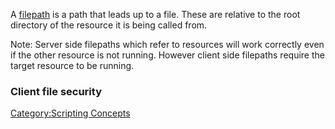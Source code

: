 A [filepath](/filepath.md "wikilink") is a path that leads up to a file. These are relative to the root directory of the resource it is being called from.

Note: Server side filepaths which refer to resources will work correctly even if the other resource is not running. However client side filepaths require the target resource to be running.

### Client file security

[Category:Scripting Concepts](/Category:Scripting_Concepts.md "wikilink")
